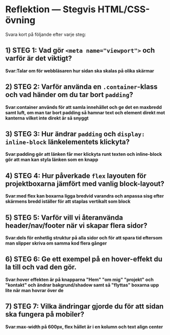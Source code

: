 # Reflektion — Stegvis HTML/CSS-övning

Svara kort på följande efter varje steg:

## 1) STEG 1: Vad gör `<meta name="viewport">` och varför är det viktigt?

**Svar:Talar om för webbläsaren hur sidan ska skalas på olika skärmar**

## 2) STEG 2: Varför använda en `.container`-klass och vad händer om du tar bort `padding`?

**Svar:container används för att samla innehållet och ge det en maxbredd samt luft, om man tar bort padding så hamnar text och element direkt mot kanterna vilket inte direkt är så snyggt**

## 3) STEG 3: Hur ändrar `padding` och `display: inline-block` länkelementets klickyta?

**Svar:padding gör att länken får mer klickyta runt texten och inline-block gör att man kan styla länken som en knapp**

## 4) STEG 4: Hur påverkade `flex` layouten för projektboxarna jämfört med vanlig block-layout?

**Svar:med flex kan boxarna ligga bredvid varandra och anpassa sisg efter skärmens bredd iställer för att staplas vertikalt som block**

## 5) STEG 5: Varför vill vi återanvända header/nav/footer när vi skapar flera sidor?

**Svar:dels för enhetlig struktur på alla sidor och för att spara tid eftersom man slipper skriva om samma kod flera gånger**

## 6) STEG 6: Ge ett exempel på en hover-effekt du la till och vad den gör.

**Svar:hover effekten är på knapparna "Hem" "om mig" "projekt" och "kontakt" och ändrar bakgrund/shadow samt så "flyttas" boxarna upp lite när man hovrar över de**

## 7) STEG 7: Vilka ändringar gjorde du för att sidan ska fungera på mobiler?

**Svar:max-width på 600px, flex hållet är i en kolumn och text align center**

